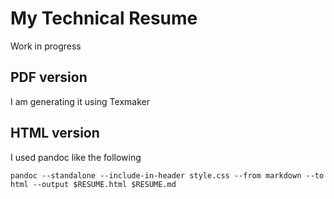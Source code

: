# My Technical Resume

Work in progress

## PDF version
I am generating it using Texmaker

## HTML version
I used pandoc like the following

```
pandoc --standalone --include-in-header style.css --from markdown --to html --output $RESUME.html $RESUME.md
```

